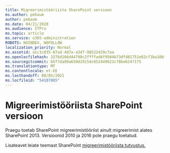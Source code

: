 ```yaml
---
title: Migreerimistööriista SharePoint versioon
ms.author: pebaum
author: pebaum
ms.date: 04/21/2020
ms.audience: ITPro
ms.topic: article
ms.service: o365-administration
ROBOTS: NOINDEX, NOFOLLOW
localization_priority: Normal
ms.assetid: a1c1c035-87ad-4d7a-a347-98522429c7aa
ms.openlocfilehash: 3276d166d44798c2ffffad6f9504b73dfd81751e02cf3ba106ff6f89a9fc30b1
ms.sourcegitcommit: b5f7da89a650d2915dc652449623c78be6247175
ms.translationtype: MT
ms.contentlocale: et-EE
ms.lasthandoff: 08/05/2021
ms.locfileid: "54107085"
---
```

# <a name="supported-version-of-the-sharepoint-migration-tool"></a>Migreerimistööriista SharePoint versioon



Praegu toetab SharePoint migreerimistööriist ainult migreerimist alates SharePoint 2013. Versioonid 2010 ja 2016 pole praegu toetatud.
  
Lisateavet leiate teemast SharePoint [migreerimistööriista tutvustus.](https://go.microsoft.com/fwlink/?linkid=2044765&amp;clcid=0x409)
  

